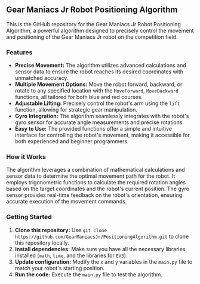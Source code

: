 ## Gear Maniacs Jr Robot Positioning Algorithm

This is the GitHub repository for the Gear Maniacs Jr Robot Positioning Algorithm, a powerful algorithm designed to precisely control the movement and positioning of the Gear Maniacs Jr robot on the competition field.

### Features

* **Precise Movement:** The algorithm utilizes advanced calculations and sensor data to ensure the robot reaches its desired coordinates with unmatched accuracy.
* **Multiple Movement Options:** Move the robot forward, backward, or rotate to any specified location with the `MoveForward`, `MoveBackward` functions, all tailored for both blue and red courses.
* **Adjustable Lifting:** Precisely control the robot's arm using the `lift` function, allowing for strategic gear manipulation.
* **Gyro Integration:** The algorithm seamlessly integrates with the robot's gyro sensor for accurate angle measurements and precise rotations.
* **Easy to Use:** The provided functions offer a simple and intuitive interface for controlling the robot's movement, making it accessible for both experienced and beginner programmers.

### How it Works

The algorithm leverages a combination of mathematical calculations and sensor data to determine the optimal movement path for the robot. It employs trigonometric functions to calculate the required rotation angles based on the target coordinates and the robot's current position. The gyro sensor provides real-time feedback on the robot's orientation, ensuring accurate execution of the movement commands.

### Getting Started

1. **Clone this repository:** Use `git clone https://github.com/GearManiacsJr/PositioningAlgorithm.git` to clone this repository locally.
2. **Install dependencies:** Make sure you have all the necessary libraries installed (`math`, `time`, and the libraries for `EV3`).
3. **Update configuration:** Modify the `x` and `y` variables in the `main.py` file to match your robot's starting position.
4. **Run the code:** Execute the `main.py` file to test the algorithm.
